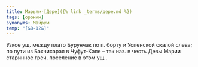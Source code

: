 ```yaml
---
title: Марьям-[Дере]({% link _terms/дере.md %})
tags: [ороним]
synonyms: Майрум
temp: "[&В-12&]"
---
```


Узкое ущ. между плато Бурунчак по п. борту и Успенской скалой слева; по пути из
Бахчисарая в Чуфут-Кале – так наз. в честь Девы Марии старинное греч. поселение
в этом ущ..
